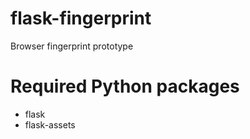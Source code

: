 flask-fingerprint
==============
Browser fingerprint prototype

# Required Python packages
* flask
* flask-assets